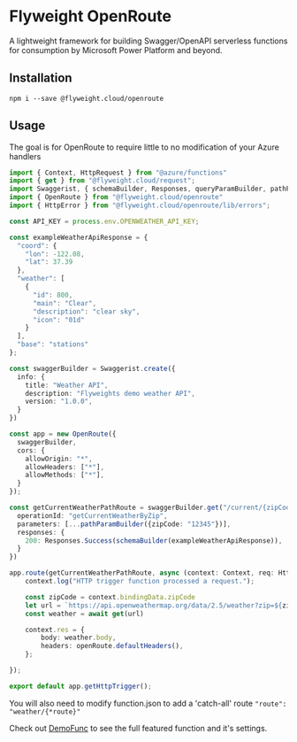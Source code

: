 # Flyweight OpenRoute

A lightweight framework for building Swagger/OpenAPI serverless functions for consumption
by Microsoft Power Platform and beyond.

## Installation

`npm i --save @flyweight.cloud/openroute`

## Usage

The goal is for OpenRoute to require little to no modification of your Azure handlers


```typescript
import { Context, HttpRequest } from "@azure/functions"
import { get } from "@flyweight.cloud/request";
import Swaggerist, { schemaBuilder, Responses, queryParamBuilder, pathParamBuilder } from "@flyweight.cloud/swaggerist";
import { OpenRoute } from "@flyweight.cloud/openroute"
import { HttpError } from "@flyweight.cloud/openroute/lib/errors";

const API_KEY = process.env.OPENWEATHER_API_KEY;

const exampleWeatherApiResponse = {
  "coord": {
    "lon": -122.08,
    "lat": 37.39
  },
  "weather": [
    {
      "id": 800,
      "main": "Clear",
      "description": "clear sky",
      "icon": "01d"
    }
  ],
  "base": "stations"
};

const swaggerBuilder = Swaggerist.create({
  info: {
    title: "Weather API",
    description: "Flyweights demo weather API",
    version: "1.0.0",
  }
})

const app = new OpenRoute({
  swaggerBuilder,
  cors: {
    allowOrigin: "*",
    allowHeaders: ["*"],
    allowMethods: ["*"],
  }
});

const getCurrentWeatherPathRoute = swaggerBuilder.get("/current/{zipCode}", {
  operationId: "getCurrentWeatherByZip",
  parameters: [...pathParamBuilder({zipCode: "12345"})],
  responses: {
    200: Responses.Success(schemaBuilder(exampleWeatherApiResponse)),
  }
})

app.route(getCurrentWeatherPathRoute, async (context: Context, req: HttpRequest, openRoute: OpenRoute): Promise<void> => {
    context.log("HTTP trigger function processed a request.");

    const zipCode = context.bindingData.zipCode
    let url = `https://api.openweathermap.org/data/2.5/weather?zip=${zipCode}&appid=${API_KEY}`
    const weather = await get(url)

    context.res = {
        body: weather.body,
        headers: openRoute.defaultHeaders(),
    };

});

export default app.getHttpTrigger();
```

You will also need to modify function.json to add a 'catch-all' route
`"route": "weather/{*route}"`

Check out [DemoFunc](https://github.com/flyweightcloud/openroute-azure-demo) to see the full featured function and it's settings.
